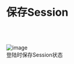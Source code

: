 # 保存Session

<br><br>

![image](https://github.com/luguanxing/Web-Projects/blob/master/JSP-homework/%E8%AF%BE%E5%A4%96Servlet%E6%89%A9%E5%B1%95/pictures/04.gif?raw=true)<br>
登陆时保存Session状态
<br><br><br><br><br><br>


